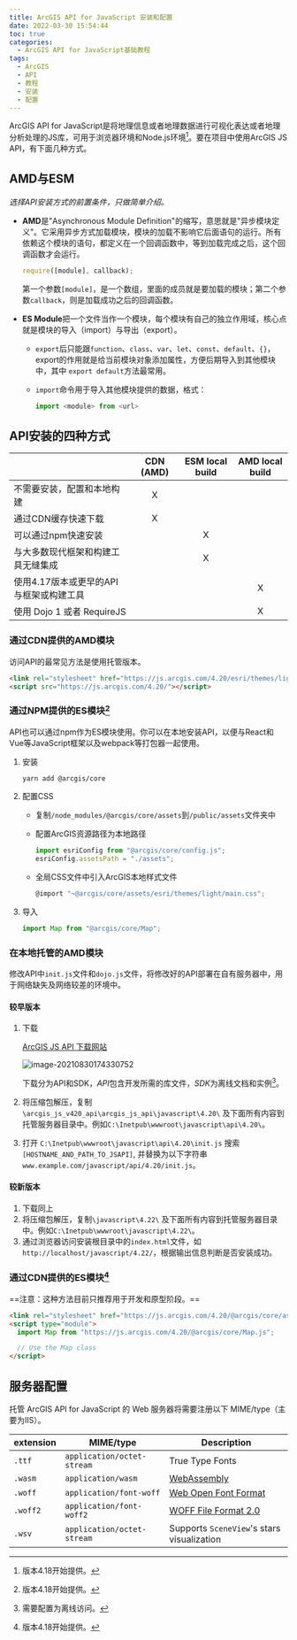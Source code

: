 ```yaml
---
title: ArcGIS API for JavaScript 安装和配置
date: 2022-03-30 15:54:44
toc: true
categories:
  - ArcGIS API for JavaScript基础教程 
tags:
  - ArcGIS
  - API
  - 教程
  - 安装
  - 配置
---
```


ArcGIS API for JavaScript是将地理信息或者地理数据进行可视化表达或者地理分析处理的JS库，可用于浏览器环境和Node.js环境[^1]。要在项目中使用ArcGIS JS API，有下面几种方式。

<!-- more -->

## AMD与ESM

*选择API安装方式的前置条件，只做简单介绍。*

- **AMD**是"Asynchronous Module Definition"的缩写，意思就是"异步模块定义"。它采用异步方式加载模块，模块的加载不影响它后面语句的运行。所有依赖这个模块的语句，都定义在一个回调函数中，等到加载完成之后，这个回调函数才会运行。

  ```js
  require([module], callback);
  ```

  第一个参数`[module]`，是一个数组，里面的成员就是要加载的模块；第二个参数`callback`，则是加载成功之后的回调函数。

- **ES Module**把一个文件当作一个模块，每个模块有自己的独立作用域，核心点就是模块的导入（import）与导出（export）。

  - `export`后只能跟`function`、`class`、`var`、`let`、`const`、`default`、`{}`，export的作用就是给当前模块对象添加属性，方便后期导入到其他模块中，其中 `export default`方法最常用。

  - `import`命令用于导入其他模块提供的数据，格式：
  
    ```js
    import <module> from <url>
    ```

## API安装的四种方式

|                                         | **CDN (AMD)** | **ESM local build** | **AMD local build** |
| :-------------------------------------- | :-----------: | :-----------------: | :-----------------: |
| 不需要安装，配置和本地构建              |       X       |                     |                     |
| 通过CDN缓存快速下载                     |       X       |                     |                     |
| 可以通过npm快速安装                     |               |          X          |                     |
| 与大多数现代框架和构建工具无缝集成      |               |          X          |                     |
| 使用4.17版本或更早的API与框架或构建工具 |               |                     |          X          |
| 使用 Dojo 1 或者 RequireJS              |               |                     |          X          |

### 通过CDN提供的AMD模块

访问API的最常见方法是使用托管版本。

```html
<link rel="stylesheet" href="https://js.arcgis.com/4.20/esri/themes/light/main.css">
<script src="https://js.arcgis.com/4.20/"></script>
```

### 通过NPM提供的ES模块[^1]

API也可以通过npm作为ES模块使用。你可以在本地安装API，以便与React和Vue等JavaScript框架以及webpack等打包器一起使用。

1. 安装

   ```shell
   yarn add @arcgis/core
   ```

2. 配置CSS

   - 复制`/node_modules/@arcgis/core/assets`到`/public/assets`文件夹中

   - 配置ArcGIS资源路径为本地路径

     ```js
     import esriConfig from "@arcgis/core/config.js";
     esriConfig.assetsPath = "./assets";
     ```

   - 全局CSS文件中引入ArcGIS本地样式文件

     ```js
     @import "~@arcgis/core/assets/esri/themes/light/main.css";
     ```

3. 导入

   ```js
   import Map from "@arcgis/core/Map";
   ```

### 在本地托管的AMD模块

修改API中`init.js`文件和`dojo.js`文件，将修改好的API部署在自有服务器中，用于网络缺失及网络较差的环境中。

#### 较早版本

1. 下载

   [ArcGIS JS API 下载网站](https://developers.arcgis.com/downloads/#javascript)

   ![image-20210830174330752](https://cdn.jsdelivr.net/gh/CoolGIS/img-repo/img/image-20210830174330752.png)

   下载分为API和SDK，*API*包含开发所需的库文件，*SDK*为离线文档和实例[^2]。

2. 将压缩包解压，复制`\arcgis_js_v420_api\arcgis_js_api\javascript\4.20\`  及下面所有内容到托管服务器目录中。例如`C:\Inetpub\wwwroot\javascript\api\4.20\`。

3. 打开 `C:\Inetpub\wwwroot\javascript\api\4.20\init.js` 搜索 `[HOSTNAME_AND_PATH_TO_JSAPI]`, 并替换为以下字符串 `www.example.com/javascript/api/4.20/init.js`。


#### 较新版本

1. 下载同上
2. 将压缩包解压，复制`\javascript\4.22\`  及下面所有内容到托管服务器目录中。例如`C:\Inetpub\wwwroot\javascript\4.22\`。
3. 通过浏览器访问安装根目录中的`index.html`文件，如`http://localhost/javascript/4.22/`，根据输出信息判断是否安装成功。

### 通过CDN提供的ES模块[^1]

==注意：这种方法目前只推荐用于开发和原型阶段。==

```html
<link rel="stylesheet" href="https://js.arcgis.com/4.20/@arcgis/core/assets/esri/themes/light/main.css">
<script type="module">
  import Map from "https://js.arcgis.com/4.20/@arcgis/core/Map.js";

  // Use the Map class
</script>
```

## 服务器配置

托管 ArcGIS API for JavaScript 的 Web 服务器将需要注册以下 MIME/type（主要为IIS）。

| extension | MIME/type                  | Description                                                  |
| --------- | -------------------------- | ------------------------------------------------------------ |
| `.ttf`    | `application/octet-stream` | True Type Fonts                                              |
| `.wasm`   | `application/wasm`         | [WebAssembly](http://webassembly.org/)                       |
| `.woff`   | `application/font-woff`    | [Web Open Font Format](https://developer.mozilla.org/en-US/docs/Web/Guide/WOFF) |
| `.woff2`  | `application/font-woff2`   | [WOFF File Format 2.0](https://www.w3.org/TR/WOFF2/)         |
| `.wsv`    | `application/octet-stream` | Supports `SceneView`'s stars visualization                   |

[^1]:版本4.18开始提供。
[^2]:需要配置为离线访问。
